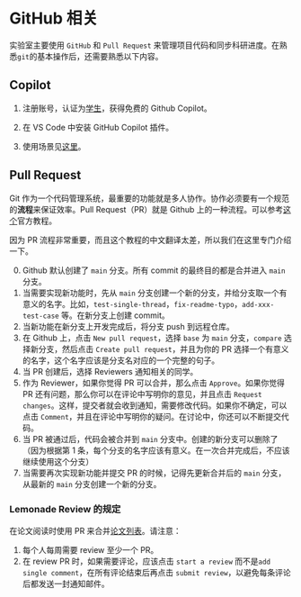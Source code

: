 # GitHub 相关

实验室主要使用 `GitHub` 和 `Pull Request` 来管理项目代码和同步科研进度。在熟悉`git`的基本操作后，还需要熟悉以下内容。

## Copilot

1. 注册账号，认证为[学生](https://education.github.com/discount_requests/application)，获得免费的 Github Copilot。

2. 在 VS Code 中安装 GitHub Copilot 插件。

3. 使用场景见[这里](https://docs.github.com/en/copilot/using-github-copilot/guides-on-using-github-copilot)。

## Pull Request

Git 作为一个代码管理系统，最重要的功能就是多人协作。协作必须要有一个规范的**流程**来保证效率。Pull Request（PR）就是 Github 上的一种流程。可以参考[这个](https://docs.github.com/en/pull-requests/collaborating-with-pull-requests)官方教程。

因为 PR 流程非常重要，而且这个教程的中文翻译太差，所以我们在这里专门介绍一下。

0. Github 默认创建了 `main` 分支。所有 commit 的最终目的都是合并进入 `main` 分支。
1. 当需要实现新功能时，先从 `main` 分支创建一个新的分支，并给分支取一个有意义的名字。比如，`test-single-thread`，`fix-readme-typo`，`add-xxx-test-case` 等。在新分支上创建 commit。
2. 当新功能在新分支上开发完成后，将分支 push 到远程仓库。
3. 在 Github 上，点击 `New pull request`，选择 `base` 为 `main` 分支，`compare` 选择新分支，然后点击 `Create pull request`，并且为你的 PR 选择一个有意义的名字，这个名字应该是分支名对应的一个完整的句子。
4. 当 PR 创建后，选择 Reviewers 通知相关的同学。
5. 作为 Reviewer，如果你觉得 PR 可以合并，那么点击 `Approve`。如果你觉得 PR 还有问题，那么你可以在评论中写明你的意见，并且点击 `Request changes`。这样，提交者就会收到通知，需要修改代码。如果你不确定，可以点击 `Comment`，并且在评论中写明你的疑问。在讨论中，你还可以不断提交代码。
6. 当 PR 被通过后，代码会被合并到 `main` 分支中。创建的新分支可以删除了（因为根据第 1 条，每个分支的名字应该有意义。在一次合并完成后，不应该继续使用这个分支）
7. 当需要再次实现新功能并提交 PR 的时候，记得先更新合并后的 `main` 分支，从最新的 `main` 分支创建一个新的分支。

### Lemonade Review 的规定

在论文阅读时使用 PR 来合并[论文列表](https://github.com/pku-lemonade/new-lemonade-review)。请注意：

1. 每个人每周需要 review 至少一个 PR。
2. 在 review PR 时，如果需要评论，应该点击 `start a review` 而不是`add single comment`，在所有评论结束后再点击 `submit review`，以避免每条评论后都发送一封通知邮件。
